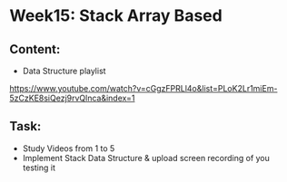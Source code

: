 # Week15: Stack Array Based 
## Content:
- Data Structure playlist

https://www.youtube.com/watch?v=cGgzFPRLl4o&list=PLoK2Lr1miEm-5zCzKE8siQezj9rvQlnca&index=1

## Task:
- Study Videos from 1 to 5
- Implement Stack Data Structure & upload screen recording of you testing it
